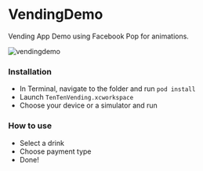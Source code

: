 # VendingDemo
Vending App Demo using Facebook Pop for animations.

![vendingdemo](https://user-images.githubusercontent.com/10408147/35134578-7dcf19a2-fd1a-11e7-86d2-ace3e1067e68.jpg)

### Installation
- In Terminal, navigate to the folder and run `pod install`
- Launch `TenTenVending.xcworkspace`
- Choose your device or a simulator and run

### How to use
- Select a drink
- Choose payment type
- Done!

